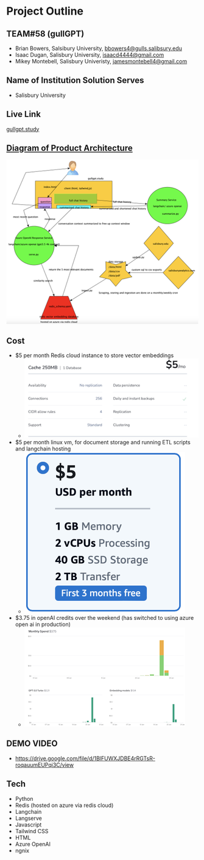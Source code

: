 # Project Outline
## TEAM#58 (gullGPT)

- Brian Bowers, Salsibury University, bbowers4@gulls.salibsury.edu
- Isaac Dugan, Salisbury University, isaacd4444@gmail.com
- Mikey Montebell, Salisbury Univeristy, jamesmontebell4@gmail.com

## Name of Institution Solution Serves

- Salisbury University

## Live Link

[gullgpt.study](https://gullgpt.study)

## [Diagram of Product Architecture](./documentation/documentation.md)

![alt text](./documentation/architecture.png)

## Cost

- $5 per month Redis cloud instance to store vector embeddings
  - ![alt text](./documentation/redis_cost.png)
- $5 per month linux vm, for document storage and running ETL scripts and langchain hosting
  - ![alt text](./documentation/vm_cost.png)
- $3.75 in openAI credits over the weekend (has switched to using azure open ai in production)
  - ![alt text](./documentation/openAI_cost.png)

## DEMO VIDEO

- https://drive.google.com/file/d/1BlFUWXJDBE4rRGTsR-roqauumEUPqi3C/view

## Tech

- Python
- Redis (hosted on azure via redis cloud)
- Langchain
- Langserve
- Javascript
- Tailwind CSS
- HTML
- Azure OpenAI
- ngnix
